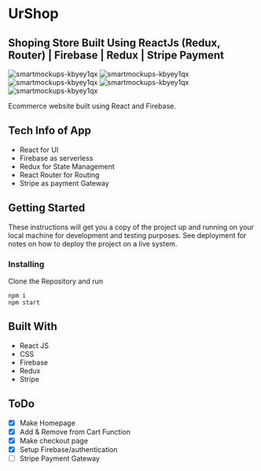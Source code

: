 # UrShop

## Shoping Store Built Using ReactJs (Redux, Router) | Firebase | Redux | Stripe Payment


<img src="https://i.ibb.co/HGc82C8/brooke-lark-W1-B2-Lp-QOBx-A-unsplash.jpg" alt="smartmockups-kbyey1qx" border="0">
<img src="https://www.linkpicture.com/q/screenshot1_2.png" alt="smartmockups-kbyey1qx" border="0">
<img src="https://www.linkpicture.com/q/screenshot2_2.png" alt="smartmockups-kbyey1qx" border="0">
<img src="https://www.linkpicture.com/q/screenshot3_1.png" alt="smartmockups-kbyey1qx" border="0">
<img src="https://www.linkpicture.com/q/screesnshotsignin.png" alt="smartmockups-kbyey1qx" border="0">

Ecommerce website built using React and Firebase.

## Tech Info of App

- React for UI
- Firebase as serverless
- Redux for State Management
- React Router for Routing
- Stripe as payment Gateway

## Getting Started

These instructions will get you a copy of the project up and running on your local machine for development and testing purposes. See deployment for notes on how to deploy the project on a live system.

### Installing

Clone the Repository and run

```
npm i
npm start
```



## Built With

- React JS
- CSS
- Firebase
- Redux
- Stripe

## ToDo
- [x] Make Homepage
- [x] Add & Remove from Cart Function
- [x] Make checkout page
- [x] Setup Firebase/authentication
- [ ] Stripe Payment Gateway
